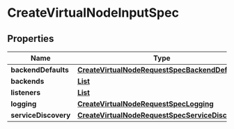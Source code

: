 

# CreateVirtualNodeInputSpec


## Properties

| Name | Type | Description | Notes |
|------------ | ------------- | ------------- | -------------|
|**backendDefaults** | [**CreateVirtualNodeRequestSpecBackendDefaults**](CreateVirtualNodeRequestSpecBackendDefaults.md) |  |  [optional] |
|**backends** | [**List**](List.md) |  |  [optional] |
|**listeners** | [**List**](List.md) |  |  [optional] |
|**logging** | [**CreateVirtualNodeRequestSpecLogging**](CreateVirtualNodeRequestSpecLogging.md) |  |  [optional] |
|**serviceDiscovery** | [**CreateVirtualNodeRequestSpecServiceDiscovery**](CreateVirtualNodeRequestSpecServiceDiscovery.md) |  |  [optional] |



